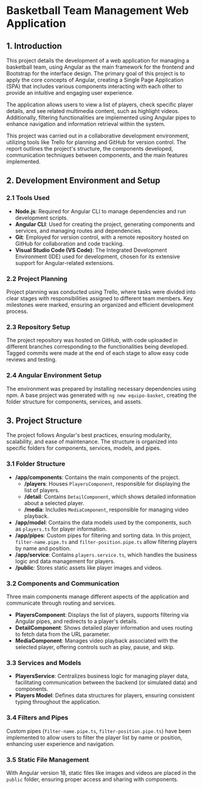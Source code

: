 # Basketball Team Management Web Application

## 1. Introduction

This project details the development of a web application for managing a basketball team, using Angular as the main framework for the frontend and Bootstrap for the interface design. The primary goal of this project is to apply the core concepts of Angular, creating a Single Page Application (SPA) that includes various components interacting with each other to provide an intuitive and engaging user experience.

The application allows users to view a list of players, check specific player details, and see related multimedia content, such as highlight videos. Additionally, filtering functionalities are implemented using Angular pipes to enhance navigation and information retrieval within the system.

This project was carried out in a collaborative development environment, utilizing tools like Trello for planning and GitHub for version control. The report outlines the project's structure, the components developed, communication techniques between components, and the main features implemented.

## 2. Development Environment and Setup

### 2.1 Tools Used
- **Node.js**: Required for Angular CLI to manage dependencies and run development scripts.
- **Angular CLI**: Used for creating the project, generating components and services, and managing routes and dependencies.
- **Git**: Employed for version control, with a remote repository hosted on GitHub for collaboration and code tracking.
- **Visual Studio Code (VS Code)**: The Integrated Development Environment (IDE) used for development, chosen for its extensive support for Angular-related extensions.

### 2.2 Project Planning
Project planning was conducted using Trello, where tasks were divided into clear stages with responsibilities assigned to different team members. Key milestones were marked, ensuring an organized and efficient development process.

### 2.3 Repository Setup
The project repository was hosted on GitHub, with code uploaded in different branches corresponding to the functionalities being developed. Tagged commits were made at the end of each stage to allow easy code reviews and testing.

### 2.4 Angular Environment Setup
The environment was prepared by installing necessary dependencies using npm. A base project was generated with `ng new equipo-basket`, creating the folder structure for components, services, and assets.

## 3. Project Structure

The project follows Angular's best practices, ensuring modularity, scalability, and ease of maintenance. The structure is organized into specific folders for components, services, models, and pipes.

### 3.1 Folder Structure
- **/app/components**: Contains the main components of the project.
  - **/players**: Houses `PlayersComponent`, responsible for displaying the list of players.
  - **/detail**: Contains `DetailComponent`, which shows detailed information about a selected player.
  - **/media**: Includes `MediaComponent`, responsible for managing video playback.
- **/app/model**: Contains the data models used by the components, such as `players.ts` for player information.
- **/app/pipes**: Custom pipes for filtering and sorting data. In this project, `filter-name.pipe.ts` and `filter-position.pipe.ts` allow filtering players by name and position.
- **/app/service**: Contains `players.service.ts`, which handles the business logic and data management for players.
- **/public**: Stores static assets like player images and videos.

### 3.2 Components and Communication
Three main components manage different aspects of the application and communicate through routing and services.
- **PlayersComponent**: Displays the list of players, supports filtering via Angular pipes, and redirects to a player's details.
- **DetailComponent**: Shows detailed player information and uses routing to fetch data from the URL parameter.
- **MediaComponent**: Manages video playback associated with the selected player, offering controls such as play, pause, and skip.

### 3.3 Services and Models
- **PlayersService**: Centralizes business logic for managing player data, facilitating communication between the backend (or simulated data) and components.
- **Players Model**: Defines data structures for players, ensuring consistent typing throughout the application.

### 3.4 Filters and Pipes
Custom pipes (`filter-name.pipe.ts`, `filter-position.pipe.ts`) have been implemented to allow users to filter the player list by name or position, enhancing user experience and navigation.

### 3.5 Static File Management
With Angular version 18, static files like images and videos are placed in the `public` folder, ensuring proper access and sharing with components.

